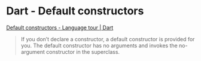 # Dart - Default constructors

[Default constructors - Language tour | Dart](https://dart.dev/guides/language/language-tour#default-constructors)

> If you don’t declare a constructor, a default constructor is provided for you. The default constructor has no arguments and invokes the no-argument constructor in the superclass.
